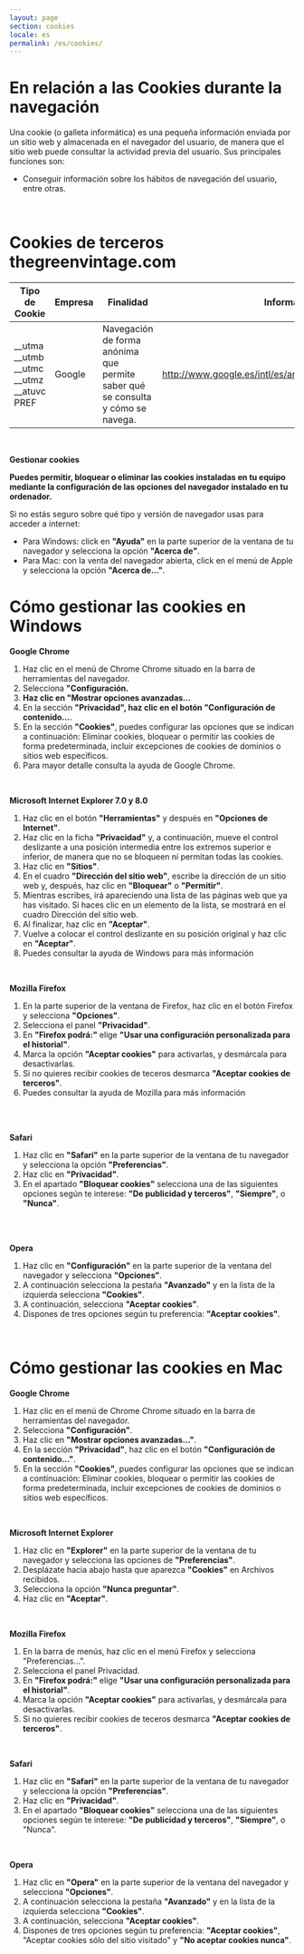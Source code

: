 ```yaml
---
layout: page
section: cookies
locale: es
permalink: /es/cookies/
---
```


<h1>En relación a las Cookies durante la navegación</h1>
<p>Una cookie (o galleta informática) es una pequeña información enviada por un sitio web y almacenada en el navegador del usuario, de manera que el sitio web puede consultar la actividad previa del usuario.
Sus principales funciones son:</p>
<ul>
    <li>Conseguir información sobre los hábitos de navegación del usuario, entre otras.</li>
</ul>
<br>
<h1>Cookies de terceros thegreenvintage.com</h1>
<table class="cookies-table">
    <thead>
        <tr>
            <th>Tipo de Cookie</th>
            <th>Empresa</th>
            <th>Finalidad</th>
            <th>Información</th>
        </tr>
    </thead>
    <tbody>
        <tr>
            <td>
                __utma<br>
                __utmb<br>
                __utmc<br>
                __utmz<br>
                __atuvc<br>
                PREF
            </td>
            <td>Google</td>
            <td>Navegación de forma anónima que permite saber qué se consulta y cómo se navega.</td>
            <td><a href="http://www.google.es/intl/es/analytics/privacyoverview.html" target="_blank">http://www.google.es/intl/es/analytics/privacyoverview.html</a></td>
        </tr>
    </tbody>
</table>
<br>
<p><b>Gestionar cookies</b></p>

<p><b>Puedes permitir, bloquear o eliminar las cookies instaladas en tu equipo mediante la configuración de las opciones del navegador instalado en tu ordenador.</b><br>

</p><p>Si no estás seguro sobre qué tipo y versión de navegador usas para acceder a internet:</p>

<ul>
    <li>Para Windows: click en <b>"Ayuda"</b> en la parte superior de la ventana de tu navegador y selecciona la opción <b>"Acerca de"</b>.</li>
    <li>Para Mac: con la venta del navegador abierta, click en el menú de Apple y selecciona la opción <b>"Acerca de…"</b>.</li>
</ul>

<h1>Cómo gestionar las cookies en Windows</h1>

<p><b>Google Chrome</b><br>
</p><ol>
    <li>Haz clic en el menú de Chrome Chrome situado en la barra de herramientas del navegador.</li>
    <li>Selecciona <b>"Configuración</b><b>.</b></li><b>
    </b><li><b>Haz clic en "Mostrar opciones avanzadas…</b></li>
    <li>En la sección <b>"Privacidad", haz clic en el botón "Configuración de contenido…</b>.</li>
    <li>En la sección <b>"Cookies"</b>, puedes configurar las opciones que se indican a continuación: Eliminar cookies, bloquear o permitir las cookies de forma predeterminada, incluir excepciones de cookies de dominios o sitios web específicos.</li>
    <li>Para mayor detalle consulta la ayuda de Google Chrome.</li>
</ol>

<br>

<p><b>Microsoft Internet Explorer 7.0 y 8.0</b></p>
<ol>
    <li>Haz clic en el botón <b>"Herramientas"</b> y después en <b>"Opciones de Internet"</b>.</li>
    <li>Haz clic en la ficha <b>"Privacidad"</b> y, a continuación, mueve el control deslizante a una posición intermedia entre los extremos superior e inferior, de manera que no se bloqueen ni permitan todas las cookies.</li>
    <li>Haz clic en <b>"Sitios"</b>.</li>
    <li>En el cuadro <b>"Dirección del sitio web"</b>, escribe la dirección de un sitio web y, después, haz clic en <b>"Bloquear"</b> o <b>"Permitir"</b>.</li>
    <li>Mientras escribes, irá apareciendo una lista de las páginas web que ya has visitado. Si haces clic en un elemento de la lista, se mostrará en el cuadro Dirección del sitio web.</li>
    <li>Al finalizar, haz clic en <b>"Aceptar"</b>.</li>
    <li>Vuelve a colocar el control deslizante en su posición original y haz clic en <b>"Aceptar"</b>.</li>
    <li>Puedes consultar la ayuda de Windows para más información</li>
</ol>

<br>

<p><b>Mozilla Firefox</b></p>
<ol>
    <li>En la parte superior de la ventana de Firefox, haz clic en el botón Firefox y selecciona <b>"Opciones"</b>.</li>
    <li>Selecciona el panel <b>"Privacidad"</b>.</li>
    <li>En <b>"Firefox podrá:"</b> elige <b>"Usar una configuración personalizada para el historial"</b>.</li>
    <li>Marca la opción <b>"Aceptar cookies"</b> para activarlas, y desmárcala para desactivarlas.</li>
    <li>Si no quieres recibir cookies de teceros desmarca <b>"Aceptar cookies de terceros"</b>.</li>
    <li>Puedes consultar la ayuda de Mozilla para más información</li>
&nbsp;</ol>

<br>

<p><b>Safari</b></p>
<ol>
    <li>Haz clic en <b>"Safari"</b> en la parte superior de la ventana de tu navegador y selecciona la opción <b>"Preferencias"</b>.</li>
    <li>Haz clic en <b>"Privacidad"</b>.</li>
    <li>En el apartado <b>"Bloquear cookies"</b> selecciona una de las siguientes opciones según te interese: <b>"De publicidad y terceros"</b>, <b>"Siempre"</b>, o <b>"Nunca"</b>.</li>
&nbsp;</ol>

<br>

<p><b>Opera</b></p>
<ol>
    <li>Haz clic en <b>"Configuración"</b> en la parte superior de la ventana del navegador y selecciona <b>"Opciones"</b>.</li>
    <li>A continuación selecciona la pestaña <b>"Avanzado"</b> y en la lista de la izquierda selecciona <b>"Cookies"</b>.</li>
    <li>A continuación, selecciona <b>"Aceptar cookies"</b>.</li>
    <li>Dispones de tres opciones según tu preferencia: <b>"Aceptar cookies"</b>.</li>
</ol>

<br>

<h1>Cómo gestionar las cookies en Mac</h1>

<p><b>Google Chrome</b><br>
</p><ol>
    <li>Haz clic en el menú de Chrome Chrome situado en la barra de herramientas del navegador.</li>
    <li>Selecciona <b>"Configuración"</b>.</li>
    <li>Haz clic en <b>"Mostrar opciones avanzadas…"</b>.</li>
    <li>En la sección <b>"Privacidad"</b>, haz clic en el botón <b>"Configuración de contenido…"</b>.</li>
    <li>En la sección <b>"Cookies"</b>, puedes configurar las opciones que se indican a continuación: Eliminar cookies, bloquear o permitir las cookies de forma predeterminada, incluir excepciones de cookies de dominios o sitios web específicos.</li>
</ol>

<br>

<p><b>Microsoft Internet Explorer</b><br>
</p><ol>
    <li>Haz clic en <b>"Explorer"</b> en la parte superior de la ventana de tu navegador y selecciona las opciones de <b>"Preferencias"</b>.</li>
    <li>Desplázate hacia abajo hasta que aparezca <b>"Cookies"</b> en Archivos recibidos.</li>
    <li>Selecciona la opción <b>"Nunca preguntar"</b>.</li>
    <li>Haz clic en <b>"Aceptar"</b>.</li>
</ol>

<br>

<p><b>Mozilla Firefox</b><br>

</p><ol>
    <li>En la barra de menús, haz clic en el menú Firefox y selecciona "Preferencias…".</li>
    <li>Selecciona el panel Privacidad.</li>
    <li>En <b>"Firefox podrá:"</b> elige <b>"Usar una configuración personalizada para el historial"</b>.</li>
    <li>Marca la opción <b>"Aceptar cookies"</b> para activarlas, y desmárcala para desactivarlas.</li>
    <li>Si no quieres recibir cookies de teceros desmarca <b>"Aceptar cookies de terceros"</b>.</li>
</ol>

<br>

<p><b>Safari</b></p>

<ol>
    <li>Haz clic en <b>"Safari"</b> en la parte superior de la ventana de tu navegador y selecciona la opción <b>"Preferencias"</b>.</li>
    <li>Haz clic en <b>"Privacidad"</b>.</li>
    <li>En el apartado <b>"Bloquear cookies"</b> selecciona una de las siguientes opciones según te interese: <b>"De publicidad y terceros"</b>, <b>"Siempre"</b>, o "Nunca".</li>
</ol>

<br>

<p><b>Opera</b></p>

<ol>
    <li>Haz clic en <b>"Opera"</b> en la parte superior de la ventana del navegador y selecciona <b>"Opciones"</b>.</li>
    <li>A continuación selecciona la pestaña <b>"Avanzado"</b> y en la lista de la izquierda selecciona <b>"Cookies"</b>.</li>
    <li>A continuación, selecciona <b>"Aceptar cookies"</b>.</li>
    <li>Dispones de tres opciones según tu preferencia: <b>"Aceptar cookies"</b>, "Aceptar cookies sólo del sitio visitado" y <b>"No aceptar cookies nunca"</b>.</li>
</ol>
